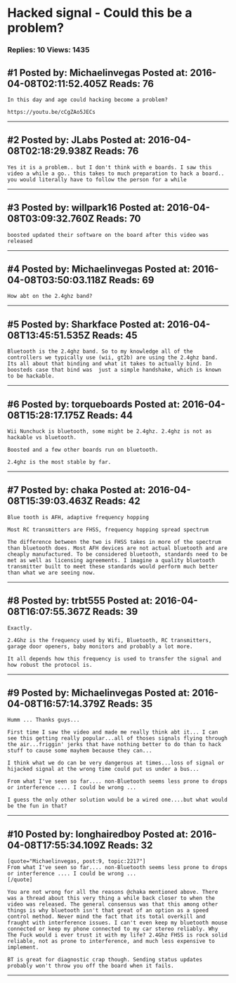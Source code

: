 # Hacked signal - Could this be a problem?

### Replies: 10 Views: 1435

## \#1 Posted by: Michaelinvegas Posted at: 2016-04-08T02:11:52.405Z Reads: 76

```
In this day and age could hacking become a problem?

https://youtu.be/cCgZAo5JECs
```

---
## \#2 Posted by: JLabs Posted at: 2016-04-08T02:18:29.938Z Reads: 76

```
Yes it is a problem.. but I don't think with e boards. I saw this video a while a go.. this takes to much preparation to hack a board.. you would literally have to follow the person for a while
```

---
## \#3 Posted by: willpark16 Posted at: 2016-04-08T03:09:32.760Z Reads: 70

```
boosted updated their software on the board after this video was released
```

---
## \#4 Posted by: Michaelinvegas Posted at: 2016-04-08T03:50:03.118Z Reads: 69

```
How abt on the 2.4ghz band?
```

---
## \#5 Posted by: Sharkface Posted at: 2016-04-08T13:45:51.535Z Reads: 45

```
Bluetooth is the 2.4ghz band. So to my knowledge all of the controllers we typically use (wii, gt2b) are using the 2.4ghz band. Its all about that binding and what it takes to actually bind. In boosteds case that bind was  just a simple handshake, which is known to be hackable.
```

---
## \#6 Posted by: torqueboards Posted at: 2016-04-08T15:28:17.175Z Reads: 44

```
Wii Nunchuck is bluetooth, some might be 2.4ghz. 2.4ghz is not as hackable vs bluetooth.

Boosted and a few other boards run on bluetooth.

2.4ghz is the most stable by far.
```

---
## \#7 Posted by: chaka Posted at: 2016-04-08T15:39:03.463Z Reads: 42

```
Blue tooth is AFH, adaptive frequency hopping

Most RC transmitters are FHSS, frequency hopping spread spectrum

The difference between the two is FHSS takes in more of the spectrum than bluetooth does. Most AFH devices are not actual bluetooth and are cheaply manufactured. To be considered bluetooth, standards need to be met as well as licensing agreements. I imagine a quality bluetooth transmitter built to meet these standards would perform much better than what we are seeing now.
```

---
## \#8 Posted by: trbt555 Posted at: 2016-04-08T16:07:55.367Z Reads: 39

```
Exactly.

2.4Ghz is the frequency used by Wifi, Bluetooth, RC transmitters, garage door openers, baby monitors and probably a lot more.

It all depends how this frequency is used to transfer the signal and how robust the protocol is.
```

---
## \#9 Posted by: Michaelinvegas Posted at: 2016-04-08T16:57:14.379Z Reads: 35

```
Humm ... Thanks guys... 

First time I saw the video and made me really think abt it... I can see this getting really popular...all of thoses signals flying through the air...friggin' jerks that have nothing better to do than to hack stuff to cause some mayhem because they can...

I think what we do can be very dangerous at times...loss of signal or hijacked signal at the wrong time could put us under a bus...

From what I've seen so far.... non-Bluetooth seems less prone to drops or interference .... I could be wrong ...

I guess the only other solution would be a wired one....but what would be the fun in that?
```

---
## \#10 Posted by: longhairedboy Posted at: 2016-04-08T17:55:34.109Z Reads: 32

```
[quote="Michaelinvegas, post:9, topic:2217"]
From what I've seen so far.... non-Bluetooth seems less prone to drops or interference .... I could be wrong ...
[/quote]

You are not wrong for all the reasons @chaka mentioned above. There was a thread about this very thing a while back closer to when the video was released. The general consensus was that this among other things is why bluetooth isn't that great of an option as a speed control method. Never mind the fact that its total overkill and fraught with interference issues. I can't even keep my bluetooth mouse connected or keep my phone connected to my car stereo reliably. Why The Fuck would i ever trust it with my life? 2.4Ghz FHSS is rock solid reliable, not as prone to interference, and much less expensive to implement. 

BT is great for diagnostic crap though. Sending status updates probably won't throw you off the board when it fails.
```

---
